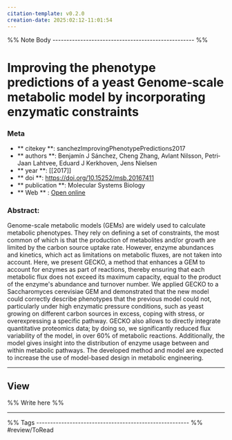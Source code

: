 ```yaml
---
citation-template: v0.2.0
creation-date: 2025:02:12-11:01:54
---
```


%% Note Body --------------------------------------------------- %%
# Improving the phenotype predictions of a yeast Genome‐scale metabolic model by incorporating enzymatic constraints

### Meta
- ** citekey **: sanchezImprovingPhenotypePredictions2017
- ** authors **: Benjamín J Sánchez, Cheng Zhang, Avlant Nilsson, Petri‐Jaan Lahtvee, Eduard J Kerkhoven, Jens Nielsen
- ** year **: [[2017]]
- ** doi **: https://doi.org/10.15252/msb.20167411
- ** publication **: Molecular Systems Biology
- ** Web ** : [Open online]()


### Abstract:
Genome-scale metabolic models (GEMs) are widely used to calculate metabolic phenotypes. They rely on defining a set of constraints, the most common of which is that the production of metabolites and/or growth are limited by the carbon source uptake rate. However, enzyme abundances and kinetics, which act as limitations on metabolic fluxes, are not taken into account. Here, we present GECKO, a method that enhances a GEM to account for enzymes as part of reactions, thereby ensuring that each metabolic flux does not exceed its maximum capacity, equal to the product of the enzyme's abundance and turnover number. We applied GECKO to a Saccharomyces cerevisiae GEM and demonstrated that the new model could correctly describe phenotypes that the previous model could not, particularly under high enzymatic pressure conditions, such as yeast growing on different carbon sources in excess, coping with stress, or overexpressing a specific pathway. GECKO also allows to directly integrate quantitative proteomics data; by doing so, we significantly reduced flux variability of the model, in over 60% of metabolic reactions. Additionally, the model gives insight into the distribution of enzyme usage between and within metabolic pathways. The developed method and model are expected to increase the use of model-based design in metabolic engineering.

___

## View

%% Write here %%





___
%% Tags  ------------------------------------------------------- %%
#review/ToRead